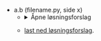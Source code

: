 - a.b (filename.py, side x)
  - <details><summary>Åpne løsningsforslag</summary>
    <p>

    ```python
    # [kode].
    ```

    </p>
    </details>
  - [last ned løsningsforslag](docs/kode_løsningsforslag/sett_a/filename.py).
